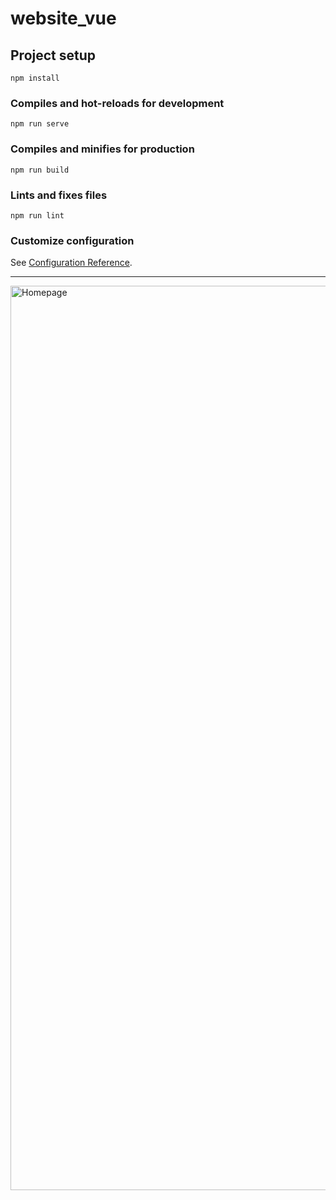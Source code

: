 
# website_vue

## Project setup
```
npm install
```

### Compiles and hot-reloads for development
```
npm run serve
```

### Compiles and minifies for production
```
npm run build
```

### Lints and fixes files
```
npm run lint
```

### Customize configuration
See [Configuration Reference](https://cli.vuejs.org/config/).

---------
<img width="1447" alt="Homepage" src="https://user-images.githubusercontent.com/66334456/126896913-67a94f33-0980-4398-972c-c5c0ef9c4d3d.png">
